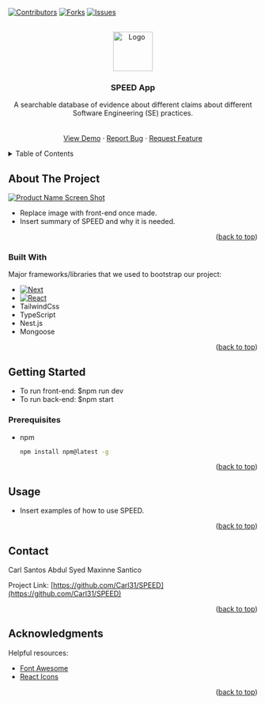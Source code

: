<!-- Improved compatibility of back to top link: See: https://github.com/othneildrew/Best-README-Template/pull/73 -->
<a name="readme-top"></a>

<!-- PROJECT SHIELDS -->
<!--
*** I'm using markdown "reference style" links for readability.
*** Reference links are enclosed in brackets [ ] instead of parentheses ( ).
*** See the bottom of this document for the declaration of the reference variables
*** for contributors-url, forks-url, etc. This is an optional, concise syntax you may use.
*** https://www.markdownguide.org/basic-syntax/#reference-style-links
-->
[![Contributors][contributors-shield]][contributors-url]
[![Forks][forks-shield]][forks-url]
[![Issues][issues-shield]][issues-url]



<!-- PROJECT LOGO -->
<br />
<div align="center">
  <a href="https://github.com/Carl31/SPEED">
    <img src="images/logo.png" alt="Logo" width="80" height="80">
  </a>

  <h3 align="center">SPEED App</h3>

  <p align="center">
    A searchable database of evidence about different claims about different Software Engineering (SE) practices.
    <br />
    <br />
    <br />
    <a href="https://vercel.com">View Demo</a>
    ·
    <a href="https://github.com/Carl31/SPEED/issues">Report Bug</a>
    ·
    <a href="https://github.com/Carl31/SPEED/issues">Request Feature</a>
  </p>
</div>



<!-- TABLE OF CONTENTS -->
<details>
  <summary>Table of Contents</summary>
  <ol>
    <li>
      <a href="#about-the-project">About The Project</a>
      <ul>
        <li><a href="#built-with">Built With</a></li>
      </ul>
    </li>
    <li>
      <a href="#getting-started">Getting Started</a>
      <ul>
        <li><a href="#prerequisites">Prerequisites</a></li>
      </ul>
    </li>
    <li><a href="#usage">Usage</a></li>
    <li><a href="#contact">Contact</a></li>
    <li><a href="#acknowledgments">Acknowledgments</a></li>
  </ol>
</details>



<!-- ABOUT THE PROJECT -->
## About The Project

[![Product Name Screen Shot][product-screenshot]](https://example.com)

- Replace image with front-end once made.
- Insert summary of SPEED and why it is needed.

<p align="right">(<a href="#readme-top">back to top</a>)</p>



### Built With

Major frameworks/libraries that we used to bootstrap our project:

* [![Next][Next.js]][Next-url]
* [![React][React.js]][React-url]
* TailwindCss
* TypeScript
* Nest.js
* Mongoose


<p align="right">(<a href="#readme-top">back to top</a>)</p>



<!-- GETTING STARTED -->
## Getting Started

- To run front-end: $npm run dev
- To run back-end: $npm start

### Prerequisites

* npm
  ```sh
  npm install npm@latest -g
  ```

<p align="right">(<a href="#readme-top">back to top</a>)</p>



<!-- USAGE EXAMPLES -->
## Usage

- Insert examples of how to use SPEED.

<p align="right">(<a href="#readme-top">back to top</a>)</p>



<!-- CONTACT -->
## Contact

Carl Santos
Abdul Syed
Maxinne Santico

Project Link: [https://github.com/Carl31/SPEED](https://github.com/Carl31/SPEED)

<p align="right">(<a href="#readme-top">back to top</a>)</p>



<!-- ACKNOWLEDGMENTS -->
## Acknowledgments

Helpful resources:

* [Font Awesome](https://fontawesome.com)
* [React Icons](https://react-icons.github.io/react-icons/search)

<p align="right">(<a href="#readme-top">back to top</a>)</p>



<!-- MARKDOWN LINKS & IMAGES -->
<!-- https://www.markdownguide.org/basic-syntax/#reference-style-links -->
[contributors-shield]: https://img.shields.io/github/contributors/Carl31/SPEED.svg?style=for-the-badge
[contributors-url]: https://github.com/Carl31/SPEED/graphs/contributors
[forks-shield]: https://img.shields.io/github/forks/Carl31/SPEED.svg?style=for-the-badge
[forks-url]: https://github.com/Carl31/SPEED/network/members
[issues-shield]: https://img.shields.io/github/issues/Carl31/SPEED.svg?style=for-the-badge
[issues-url]: https://github.com/Carl31/SPEED/issues
[product-screenshot]: images/screenshot.png
[Next.js]: https://img.shields.io/badge/next.js-000000?style=for-the-badge&logo=nextdotjs&logoColor=white
[Next-url]: https://nextjs.org/
[React.js]: https://img.shields.io/badge/React-20232A?style=for-the-badge&logo=react&logoColor=61DAFB
[React-url]: https://reactjs.org/
[Tailwind-url]: https://tailwindcss.com/
[Nest.url]: https://nest.js.com
[Typescript]: https://typescriptlang.org
